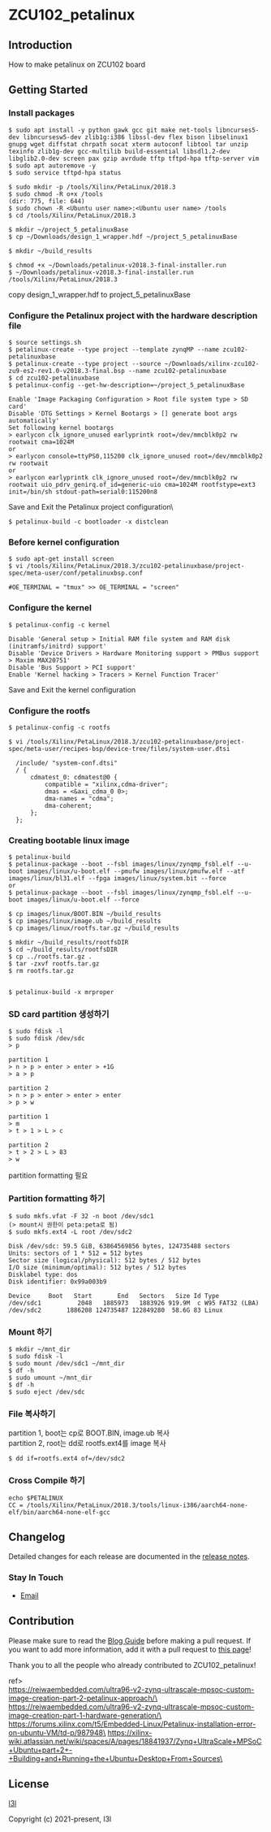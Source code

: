 # ZCU102_petalinux

## Introduction
How to make petalinux on ZCU102 board

## Getting Started
### Install packages
```
$ sudo apt install -y python gawk gcc git make net-tools libncurses5-dev libncursesw5-dev zlib1g:i386 libssl-dev flex bison libselinux1 gnupg wget diffstat chrpath socat xterm autoconf libtool tar unzip texinfo zlib1g-dev gcc-multilib build-essential libsdl1.2-dev libglib2.0-dev screen pax gzip avrdude tftp tftpd-hpa tftp-server vim
$ sudo apt autoremove -y
$ sudo service tftpd-hpa status

$ sudo mkdir -p /tools/Xilinx/PetaLinux/2018.3
$ sudo chmod -R o+x /tools	
(dir: 775, file: 644)
$ sudo chown -R <Ubuntu user name>:<Ubuntu user name> /tools
$ cd /tools/Xilinx/PetaLinux/2018.3

$ mkdir ~/project_5_petalinuxBase
$ cp ~/Downloads/design_1_wrapper.hdf ~/project_5_petalinuxBase

$ mkdir ~/build_results

$ chmod +x ~/Downloads/petalinux-v2018.3-final-installer.run
$ ~/Downloads/petalinux-v2018.3-final-installer.run /tools/Xilinx/PetaLinux/2018.3
```
copy design_1_wrapper.hdf to project_5_petalinuxBase

### Configure the Petalinux project with the hardware description file
```
$ source settings.sh
$ petalinux-create --type project --template zynqMP --name zcu102-petalinuxbase
$ petalinux-create --type project --source ~/Downloads/xilinx-zcu102-zu9-es2-rev1.0-v2018.3-final.bsp --name zcu102-petalinuxbase
$ cd zcu102-petalinuxbase
$ petalinux-config --get-hw-description=~/project_5_petalinuxBase
```

```
Enable 'Image Packaging Configuration > Root file system type > SD card'   
Disable 'DTG Settings > Kernel Bootargs > [] generate boot args automatically'  
Set following kernel bootargs
> earlycon clk_ignore_unused earlyprintk root=/dev/mmcblk0p2 rw rootwait cma=1024M
or
> earlycon console=ttyPS0,115200 clk_ignore_unused root=/dev/mmcblk0p2 rw rootwait
or
> earlycon earlyprintk clk_ignore_unused root=/dev/mmcblk0p2 rw rootwait uio_pdrv_genirq.of_id=generic-uio cma=1024M rootfstype=ext3 init=/bin/sh stdout-path=serial0:115200n8
```

Save and Exit the Petalinux project configuration\

```
$ petalinux-build -c bootloader -x distclean
```

### Before kernel configuration
```
$ sudo apt-get install screen
$ vi /tools/Xilinx/PetaLinux/2018.3/zcu102-petalinuxbase/project-spec/meta-user/conf/petalinuxbsp.conf

#OE_TERMINAL = "tmux" >> OE_TERMINAL = "screen"
```

### Configure the kernel
```
$ petalinux-config -c kernel
```

```
Disable 'General setup > Initial RAM file system and RAM disk (initramfs/initrd) support'  
Disable 'Device Drivers > Hardware Monitoring support > PMBus support > Maxim MAX20751'  
Disable 'Bus Support > PCI support'  
Enable 'Kernel hacking > Tracers > Kernel Function Tracer'  
```

Save and Exit the kernel configuration

### Configure the rootfs
```
$ petalinux-config -c rootfs

$ vi /tools/Xilinx/PetaLinux/2018.3/zcu102-petalinuxbase/project-spec/meta-user/recipes-bsp/device-tree/files/system-user.dtsi

  /include/ "system-conf.dtsi"                 
  / {
      cdmatest_0: cdmatest@0 {
          compatible = "xilinx,cdma-driver";
          dmas = <&axi_cdma_0 0>;
          dma-names = "cdma";
          dma-coherent;
      };
  };
```

### Creating bootable linux image
```
$ petalinux-build
$ petalinux-package --boot --fsbl images/linux/zynqmp_fsbl.elf --u-boot images/linux/u-boot.elf --pmufw images/linux/pmufw.elf --atf images/linux/bl31.elf --fpga images/linux/system.bit --force
or
$ petalinux-package --boot --fsbl images/linux/zynqmp_fsbl.elf --u-boot images/linux/u-boot.elf --force

$ cp images/linux/BOOT.BIN ~/build_results
$ cp images/linux/image.ub ~/build_results
$ cp images/linux/rootfs.tar.gz ~/build_results

$ mkdir ~/build_results/rootfsDIR
$ cd ~/build_results/rootfsDIR
$ cp ../rootfs.tar.gz .
$ tar -zxvf rootfs.tar.gz
$ rm rootfs.tar.gz


$ petalinux-build -x mrproper
```

### SD card partition 생성하기
```
$ sudo fdisk -l
$ sudo fdisk /dev/sdc
> p

partition 1
> n > p > enter > enter > +1G
> a > p

partition 2
> n > p > enter > enter > enter
> p > w

partition 1
> m
> t > 1 > L > c

partition 2
> t > 2 > L > 83
> w
```
partition formatting 필요

### Partition formatting 하기
```
$ sudo mkfs.vfat -F 32 -n boot /dev/sdc1
(> mount시 권한이 peta:peta로 됨)
$ sudo mkfs.ext4 -L root /dev/sdc2

Disk /dev/sdc: 59.5 GiB, 63864569856 bytes, 124735488 sectors
Units: sectors of 1 * 512 = 512 bytes
Sector size (logical/physical): 512 bytes / 512 bytes
I/O size (minimum/optimal): 512 bytes / 512 bytes
Disklabel type: dos
Disk identifier: 0x99a003b9

Device     Boot   Start       End   Sectors   Size Id Type
/dev/sdc1          2048   1885973   1883926 919.9M  c W95 FAT32 (LBA)
/dev/sdc2       1886208 124735487 122849280  58.6G 83 Linux
```

### Mount 하기
```
$ mkdir ~/mnt_dir
$ sudo fdisk -l
$ sudo mount /dev/sdc1 ~/mnt_dir
$ df -h
$ sudo umount ~/mnt_dir
$ df -h
$ sudo eject /dev/sdc
```

### File 복사하기
partition 1, boot는 cp로 BOOT.BIN, image.ub 복사  
partition 2, root는 dd로 rootfs.ext4를 image 복사  
```
$ dd if=rootfs.ext4 of=/dev/sdc2
```

### Cross Compile 하기
```
echo $PETALINUX
CC = /tools/Xilinx/PetaLinux/2018.3/tools/linux-i386/aarch64-none-elf/bin/aarch64-none-elf-gcc 
```


## Changelog

Detailed changes for each release are documented in the [release notes](https://github.com/l3l/ZCU102_petalinux/releases).

### Stay In Touch

- [Email]()

## Contribution

Please make sure to read the [Blog Guide]() before making a pull request. If you want to add more information, add it with a pull request to [this page](https://github.com/l3l/ZCU102_petalinux.git)!

Thank you to all the people who already contributed to ZCU102_petalinux!

ref>\
https://reiwaembedded.com/ultra96-v2-zynq-ultrascale-mpsoc-custom-image-creation-part-2-petalinux-approach/\
https://reiwaembedded.com/ultra96-v2-zynq-ultrascale-mpsoc-custom-image-creation-part-1-hardware-generation/\
https://forums.xilinx.com/t5/Embedded-Linux/Petalinux-installation-error-on-ubuntu-VM/td-p/987948\
https://xilinx-wiki.atlassian.net/wiki/spaces/A/pages/18841937/Zynq+UltraScale+MPSoC+Ubuntu+part+2+-+Building+and+Running+the+Ubuntu+Desktop+From+Sources\


## License

[l3l]()

Copyright (c) 2021-present, l3l
